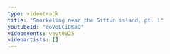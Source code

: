 ```yaml
---
type: videotrack
title: "Snorkeling near the Giftun island, pt. 1"
youtubeId: "qoVqLCiDKaQ"
videoevents: vevt0025
videoartists: []
---
```


